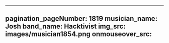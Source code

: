 ------
pagination_pageNumber: 1819
musician_name: Josh
band_name: Hacktivist
img_src: images/musician1854.png
onmouseover_src: 
------